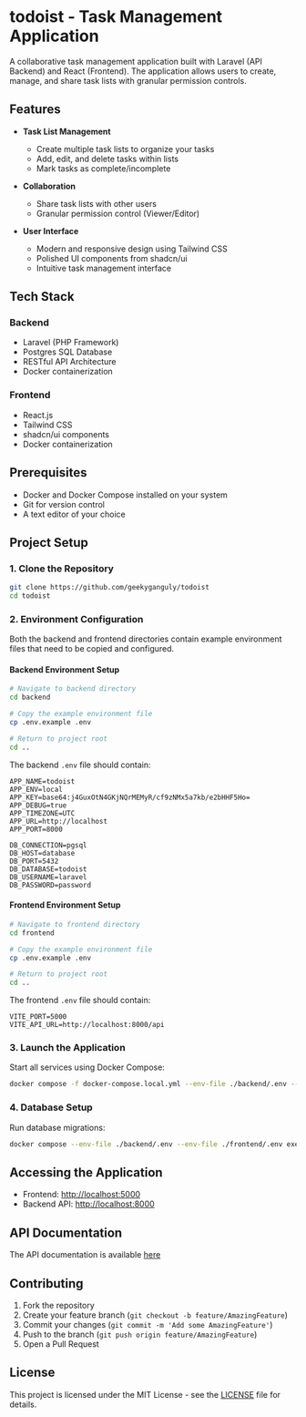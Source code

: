 # todoist - Task Management Application

A collaborative task management application built with Laravel (API Backend) and React (Frontend). The application allows users to create, manage, and share task lists with granular permission controls.

## Features

- **Task List Management**
  - Create multiple task lists to organize your tasks
  - Add, edit, and delete tasks within lists
  - Mark tasks as complete/incomplete

- **Collaboration**
  - Share task lists with other users
  - Granular permission control (Viewer/Editor)

- **User Interface**
  - Modern and responsive design using Tailwind CSS
  - Polished UI components from shadcn/ui
  - Intuitive task management interface

## Tech Stack

### Backend
- Laravel (PHP Framework)
- Postgres SQL Database
- RESTful API Architecture
- Docker containerization

### Frontend
- React.js
- Tailwind CSS
- shadcn/ui components
- Docker containerization

## Prerequisites

- Docker and Docker Compose installed on your system
- Git for version control
- A text editor of your choice

## Project Setup

### 1. Clone the Repository

```bash
git clone https://github.com/geekyganguly/todoist
cd todoist
```

### 2. Environment Configuration

Both the backend and frontend directories contain example environment files that need to be copied and configured.

#### Backend Environment Setup
```bash
# Navigate to backend directory
cd backend

# Copy the example environment file
cp .env.example .env

# Return to project root
cd ..
```

The backend `.env` file should contain:

```env
APP_NAME=todoist
APP_ENV=local
APP_KEY=base64:j4GuxOtN4GKjNQrMEMyR/cf9zNMx5a7kb/e2bHHF5Ho=
APP_DEBUG=true
APP_TIMEZONE=UTC
APP_URL=http://localhost
APP_PORT=8000

DB_CONNECTION=pgsql
DB_HOST=database
DB_PORT=5432
DB_DATABASE=todoist
DB_USERNAME=laravel
DB_PASSWORD=password
```

#### Frontend Environment Setup
```bash
# Navigate to frontend directory
cd frontend

# Copy the example environment file
cp .env.example .env

# Return to project root
cd ..
```

The frontend `.env` file should contain:

```env
VITE_PORT=5000
VITE_API_URL=http://localhost:8000/api
```

### 3. Launch the Application

Start all services using Docker Compose:

```bash
docker compose -f docker-compose.local.yml --env-file ./backend/.env --env-file ./frontend/.env up --build
```

### 4. Database Setup

Run database migrations:

```bash
docker compose --env-file ./backend/.env --env-file ./frontend/.env exec backend php artisan migrate
```

## Accessing the Application

- Frontend: [http://localhost:5000](http://localhost:5000)
- Backend API: [http://localhost:8000](http://localhost:8000)

## API Documentation

The API documentation is available [here](docs/api-docs/README.md)

## Contributing

1. Fork the repository
2. Create your feature branch (`git checkout -b feature/AmazingFeature`)
3. Commit your changes (`git commit -m 'Add some AmazingFeature'`)
4. Push to the branch (`git push origin feature/AmazingFeature`)
5. Open a Pull Request

## License

This project is licensed under the MIT License - see the [LICENSE](LICENSE) file for details.